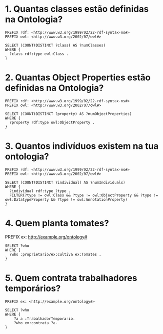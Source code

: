 # 1. Quantas classes estão definidas na Ontologia?
```
PREFIX rdf: <http://www.w3.org/1999/02/22-rdf-syntax-ns#>
PREFIX owl: <http://www.w3.org/2002/07/owl#>

SELECT (COUNT(DISTINCT ?class) AS ?numClasses)
WHERE {
  ?class rdf:type owl:Class .
}
```
# 2. Quantas Object Properties estão definidas na Ontologia?
```
PREFIX rdf: <http://www.w3.org/1999/02/22-rdf-syntax-ns#>
PREFIX owl: <http://www.w3.org/2002/07/owl#>

SELECT (COUNT(DISTINCT ?property) AS ?numObjectProperties)
WHERE {
  ?property rdf:type owl:ObjectProperty .
}
```
# 3. Quantos indivíduos existem na tua ontologia?
```
PREFIX rdf: <http://www.w3.org/1999/02/22-rdf-syntax-ns#>
PREFIX owl: <http://www.w3.org/2002/07/owl#>

SELECT (COUNT(DISTINCT ?individual) AS ?numIndividuals)
WHERE {
  ?individual rdf:type ?type .
  FILTER(?type != owl:Class && ?type != owl:ObjectProperty && ?type != owl:DatatypeProperty && ?type != owl:AnnotationProperty)
}
```

# 4. Quem planta tomates?
PREFIX ex: <http://example.org/ontology#>
```
SELECT ?who
WHERE {
  ?who :proprietario/ex:cultiva ex:Tomates .
}
```
# 5. Quem contrata trabalhadores temporários?
```
PREFIX ex: <http://example.org/ontology#>

SELECT ?who
WHERE {
    ?a a :TrabalhadorTemporario.
    ?who ex:contrata ?a.
}
```